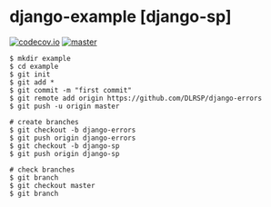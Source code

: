 # django-example [**django-sp**]
[![codecov.io](https://codecov.io/github/DLRSP/example/coverage.svg?branch=django-sp)](https://codecov.io/github/DLRSP/example?branch=django-sp)
[![master](https://travis-ci.org/DLRSP/example.svg?branch=django-sp)](https://travis-ci.org/DLRSP/example)

	$ mkdir example
	$ cd example
	$ git init
	$ git add *
	$ git commit -m "first commit"
	$ git remote add origin https://github.com/DLRSP/django-errors
	$ git push -u origin master
	
	# create branches
	$ git checkout -b django-errors
	$ git push origin django-errors
	$ git checkout -b django-sp
	$ git push origin django-sp

	# check branches
	$ git branch
	$ git checkout master
	$ git branch
	
